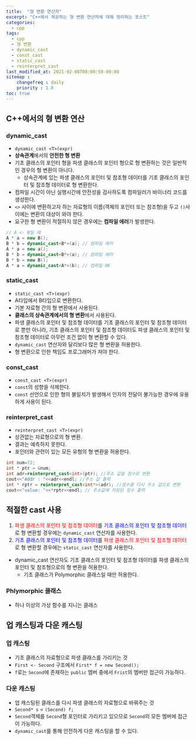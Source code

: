 ```yaml
---
title:  "형 변환 연산자"
excerpt: "C++에서 제공하는 형 변환 연산자에 대해 정리하는 포스트"
categories:
  - cpp
tags:
  - cpp
  - 형 변환
  - dynamic_cast
  - const_cast
  - static_cast
  - reinterpret_cast
last_modified_at: 2021-02-08T08:00:50-00:00
sitemap :
    changefreq : daily
    priority : 1.0
toc: true
---
```


## C++에서의 형 변환 연산

### dynamic_cast
- `dynamic_cast <T>(expr)`
- **상속관계**에서의 **안전한 형 변환**
- 기초 클래스의 포인터 형을 파생 클래스의 포인터 형으로 형 변환하는 것은 일반적인 경우의 형 변환이 아니다.
    - 상속관계에 있는 파생 클래스의 포인터 및 참조형 데이터를 기초 클래스의 포인터 및 참조형 데이터로 형 변환한다.
- 컴파일 시간이 아닌 실행시간에 안전성을 검사하도록 컴파일러가 바이너리 코드를 생성한다.
- `<>` 사이에 변환하고자 하는 자료형의 이름(객체의 포인터 또는 참조형)을 두고 `()`사이에는 변환의 대상이 와야 한다.
- 요구한 형 변환이 적절하지 않은 경우에는 **컴파일 에러**가 발생한다.

```cpp
// A <- B일 때
A * a = new B();
B * b = dynamic_cast<B*>(a); // 컴파일 에러
A * a = new a();
B * b = dynamic_cast<B*>(a); // 컴파일 에러
B * b = new B();
A * a = dynamic_cast<A*>(b); // 컴파일 OK
```

### static_cast
- `static_cast <T>(expr)`
- A타입에서 B타입으로 변환한다.
- 기본 자료형 간의 형 변환에서 사용된다.
- **클래스의 상속관계에서의 형 변환**에서 사용된다.
- 파생 클래스의 포인터 및 참조형 데이터를 기초 클래스의 포인터 및 참조형 데이터로 뿐만 아니라, 기초 클래스의 포인터 및 참조형 데이터도 파생 클래스의 포인터 및 참조형 데이터로 아무런 조건 없이 형 변환할 수 있다.
- `dynamic_cast` 연산자와 달리보다 많은 형 변환을 허용한다.
- 형 변환으로 인한 책임도 프로그래머가 져야 한다.

### const_cast
- `const_cast <T>(expr)`
- `const`의 성향을 삭제한다.
- `const` 선언으로 인한 형의 불일치가 발생해서 인자의 전달이 불가능한 경우에 유용하게 사용이 된다.

### reinterpret_cast
- `reinterpret_cast <T>(expr)`
- 상관없는 자료형으로의 형 변환.
- 결과는 예측하지 못한다.
- 포인터와 관련이 있는 모든 유형의 형 변환을 허용한다.

```cpp
int num=72;
int * ptr = &num;
int adr=reinterpret_cast<int>(ptr); //주소 값을 정수로 변환
cout<<"Addr : "<<adr<<endl; //주소 값 출력
int * rptr = reinterpret_cast<int*>(adr); //정수를 다시 주소 값으로 변환
cout<<"value: "<<*rptr<<endl; // 주소값에 저장된 정수 출력
```

## 적절한 cast 사용
1. <span style="color:red">파생 클래스의 포인터 및 참조형 데이터</span>를 <span style="color:blue">기초 클래스의 포인터 및 참조형 데이터</span>로 형 변환할 경우에는 `dynamic_cast` 연산자를 사용한다.
2. <span style="color:blue">기초 클래스의 포인터 및 참조형 데이터</span>를 <span style="color:red">파생 클래스의 포인터 및 참조형 데이터</span>로 형 변환할 경우에는 `static_cast` 연산자를 사용한다.

- dynamic_cast 연산자도 기초 클래스의 포인터 및 참조형 데이터를 파생 클래스의 포인터 및 참조형으로의 형 변환을 허용한다.
    - 기초 클래스가 Polymorphic 클래스일 때만 허용한다.

### Phlymorphic 클래스
- 하나 이상의 가상 함수를 지니는 클래스

## 업 캐스팅과 다운 캐스팅

### 업 캐스팅
- 기초 클래스의 자료형으로 파생 클래스를 가리키는 것
- `First <- Second` 구조에서 `First* f = new Second();`
- `f`로는 `Second`에 존재하는 `public` 멤버 중에서 `Frist`의 멤버만 접근이 가능하다.

### 다운 캐스팅
- 업 캐스팅된 클래스를 다시 파생 클래스의 자료형으로 바꿔주는 것
- `Second* s` = `(Second) f;`
- `Second`객체를 `Second`형 포인터로 가리키고 있으므로 `Second`의 모든 멤버에 접근이 가능하다.
- `dynamic_cast`를 통해 안전하게 다운 캐스팅을 할 수 있다.
